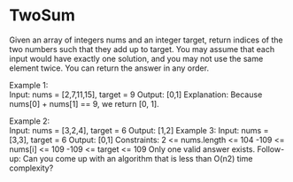 # TwoSum
Given an array of integers nums and an integer target, return indices of the two numbers such that they add up to target. 
You may assume that each input would have exactly one solution, and you may not use the same element twice. 
You can return the answer in any order. 


Example 1:  
Input: nums = [2,7,11,15],
target = 9
Output: [0,1]
Explanation: Because nums[0] + nums[1] == 9, we return [0, 1].



Example 2:  
Input: nums = [3,2,4], 
target = 6 
Output: [1,2] 
Example 3: 
Input: nums = [3,3], 
target = 6 
Output: [0,1] 
Constraints: 
2 <= nums.length <= 104 
-109 <= nums[i] <= 109 
-109 <= target <= 109 
Only one valid answer exists. 
Follow-up: Can you come up with an algorithm that is less than O(n2) time complexity?
